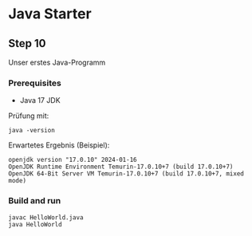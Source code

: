 # Java Starter #

## Step 10

Unser erstes Java-Programm

### Prerequisites
- Java 17 JDK

Prüfung mit:
```shell
java -version
```

Erwartetes Ergebnis (Beispiel):
```shell
openjdk version "17.0.10" 2024-01-16
OpenJDK Runtime Environment Temurin-17.0.10+7 (build 17.0.10+7)
OpenJDK 64-Bit Server VM Temurin-17.0.10+7 (build 17.0.10+7, mixed mode)
```

### Build and run

```shell
javac HelloWorld.java
java HelloWorld
```
